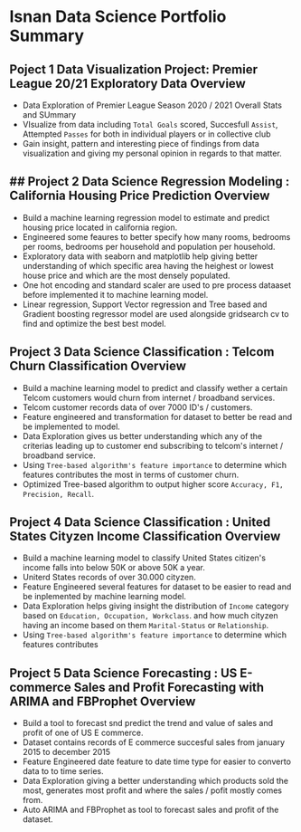 # Isnan Data Science Portfolio Summary

## Poject 1 Data Visualization Project: Premier League 20/21 Exploratory Data Overview
* Data Exploration of Premier League Season 2020 / 2021 Overall Stats and SUmmary
* VIsualize from data including `Total Goals` scored, Succesfull  `Assist`, Attempted `Passes` for both  in individual players or in collective club
* Gain insight, pattern and interesting piece of findings from data visualization and giving my personal opinion in regards to that matter.

## ## Project 2 Data Science Regression Modeling : California Housing Price Prediction Overview <br>
* Build a machine learning regression model to estimate and predict housing price located in california region.
* Engineered some feaures to better specify how many rooms, bedrooms per rooms, bedrooms per household and population per household.
* Exploratory data with seaborn and matplotlib help giving better understanding of which specific area having the heighest or lowest house price and which are the most densely populated.
* One hot encoding and standard scaler are used to pre process dataaset before implemented it to machine learning model.
* Linear regression, Support Vector regression and Tree based and Gradient boosting regressor model are used alongside gridsearch cv to find and optimize the best best model.

## Project 3 Data Science Classification : Telcom Churn Classification Overview
* Build a machine learning model to predict and classify wether a certain Telcom customers would churn from internet / broadband services.
* Telcom customer records data of over 7000 ID's / customers.
* Feature engineered and transformation for dataset to better be read and be implemented to model.
* Data Exploration gives us better understanding which any of the criterias leading up to customer end subscribing to telcom's internet / broadband service.
* Using `Tree-based algorithm's feature importance` to determine which features contributes the most in terms of customer churn.
* Optimized Tree-based algorithm to output higher score `Accuracy, F1, Precision, Recall`.

## Project 4 Data Science Classification : United States Cityzen Income Classification Overview
* Build a machine learning model to classify United States citizen's income falls into below 50K or above 50K a year.
* Uniterd States records of over 30.000 cityzen.
* Feature Engineered several features for dataset to be easier to read and be inplemented by machine learning model.
* Data Exploration helps giving insight the distribution of `Income` category based on `Education, Occupation, Workclass`. and how much cityzen having an income based on them `Marital-Status` or `Relationship`.
* Using `Tree-based algorithm's feature importance` to determine which features contributes

## Project 5 Data Science Forecasting : US E-commerce Sales and Profit Forecasting with ARIMA and FBProphet Overview
* Build a tool to forecast snd predict the trend and value of sales and profit of one of US E commerce.
* Dataset contains records of E commerce succesful sales from january 2015 to december 2015
* Feature Engineered date feature to date time type for easier to converto data to to time series.
* Data Exploration giving a better understanding which products sold the most, generates most profit and where the sales / pofit mostly comes from.
* Auto ARIMA and FBProphet as tool to forecast sales and profit of the dataset.
